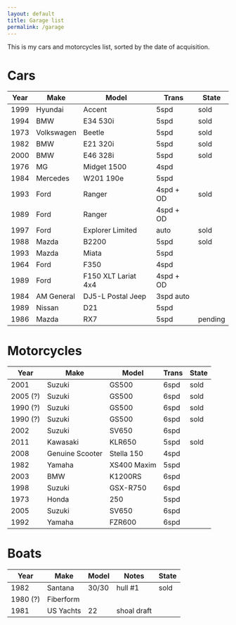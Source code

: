 ```yaml
---
layout: default
title: Garage list
permalink: /garage
---
```


This is my cars and motorcycles list, sorted by the date of acquisition.

<!-- toc -->

# Cars

| Year | Make | Model | Trans | State |
|-|-|-|-|-|
| 1999 | Hyundai | Accent | 5spd | sold |
| 1994 | BMW | E34 530i | 5spd | sold |
| 1973 | Volkswagen | Beetle | 5spd |sold |
| 1982 | BMW | E21 320i | 5spd | sold |
| 2000 | BMW | E46 328i | 5spd | sold |
| 1976 | MG | Midget 1500 | 4spd | |
| 1984 | Mercedes | W201 190e | 5spd | |
| 1993 | Ford | Ranger | 4spd + OD | sold |
| 1989 | Ford | Ranger | 4spd + OD | |
| 1997 | Ford | Explorer Limited | auto | sold |
| 1988 | Mazda | B2200 | 5spd | sold |
| 1993 | Mazda | Miata |5spd | |
| 1964 | Ford | F350 | 4spd | |
| 1989 | Ford | F150 XLT Lariat 4x4 | 4spd + OD | |
| 1984 | AM General | DJ5-L Postal Jeep | 3spd auto | |
| 1989 | Nissan | D21 | 5spd | |
| 1986 | Mazda | RX7 | 5spd | pending |

# Motorcycles

| Year | Make | Model | Trans | State |
|-|-|-|-|-|
| 2001 | Suzuki | GS500 | 6spd | sold |
| 2005 (?) | Suzuki | GS500 | 6spd | sold |
| 1990 (?) | Suzuki | GS500 | 6spd | sold |
| 1990 (?) | Suzuki | GS500 | 6spd | sold |
| 2002 | Suzuki | SV650 | 6spd | |
| 2011 | Kawasaki |KLR650 | 5spd | sold |
| 2008 | Genuine Scooter | Stella 150 | 4spd | |
| 1982 | Yamaha | XS400 Maxim | 5spd | |
| 2003 | BMW | K1200RS | 6spd | |
| 1998 | Suzuki | GSX-R750 | 6spd | |
| 1973 | Honda | 250 | 5spd | |
| 2005 | Suzuki | SV650 | 6spd | |
| 1992 | Yamaha | FZR600 | 6spd | |

# Boats

| Year | Make | Model | Notes | State |
|-|-|-|-|-|
| 1982 | Santana | 30/30 | hull #1 | sold |
| 1980 (?) | Fiberform | | | |
| 1981 | US Yachts | 22 | shoal draft | |
